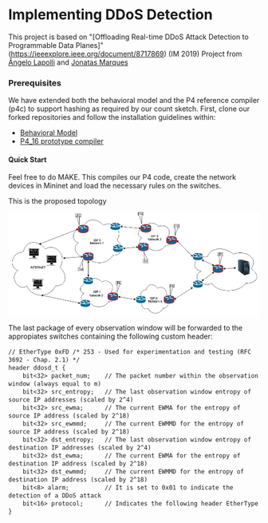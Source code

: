 # Implementing DDoS Detection

This project is based on "[Offloading Real-time DDoS Attack Detection to Programmable Data Planes]"(https://ieeexplore.ieee.org/document/8717869) (IM 2019) Project from [Ângelo Lapolli](https://github.com/aclapolli) and [Jonatas Marques](https://github.com/jonadmark/)

### Prerequisites
We have extended both the behavioral model and the P4 reference compiler (p4c) to support hashing as required by our count sketch.
First, clone our forked repositories and follow the installation guidelines within:

- [Behavioral Model](https://github.com/andreyqg/behavioral-model)
- [P4_16 prototype compiler](https://github.com/andreyqg/p4c)

#### Quick Start
Feel free to do MAKE. This compiles our P4 code, create the network devices in Mininet and load the necessary rules on the switches.

This is the proposed topology

![topology](./Topology.png)


The last package of every observation window will be forwarded to the appropiates switches containing the following custom header:
```
// EtherType 0xFD /* 253 - Used for experimentation and testing (RFC 3692 - Chap. 2.1) */
header ddosd_t {
    bit<32> packet_num;    // The packet number within the observation window (always equal to m)
    bit<32> src_entropy;   // The last observation window entropy of source IP addresses (scaled by 2^4)
    bit<32> src_ewma;      // The current EWMA for the entropy of source IP address (scaled by 2^18)
    bit<32> src_ewmmd;     // The current EWMMD for the entropy of source IP address (scaled by 2^18)
    bit<32> dst_entropy;   // The last observation window entropy of destination IP addresses (scaled by 2^4)
    bit<32> dst_ewma;      // The current EWMA for the entropy of destination IP address (scaled by 2^18)
    bit<32> dst_ewmmd;     // The current EWMMD for the entropy of destination IP address (scaled by 2^18)
    bit<8> alarm;          // It is set to 0x01 to indicate the detection of a DDoS attack
    bit<16> protocol;      // Indicates the following header EtherType
}
```
